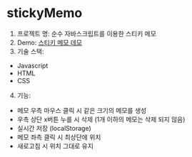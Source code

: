 # stickyMemo
1. 프로젝트 명: 순수 자바스크립트를 이용한 스티키 메모
2. Demo: [스티키 메모 데모](https://4Green.github.io/stickyMemo)
3. 기술 스택:
- Javascript
- HTML
- CSS
4. 기능:
- 메모 우측 마우스 클릭 시 같은 크기의 메모를 생성
- 우측 상단 x버튼 누를 시 삭제 (1개 이하의 메모는 삭제 되지 않음)
- 실시간 저장 (localStorage)
- 메모 좌측 클릭 시 최상단에 위치
- 새로고침 시 위치 그대로 유지
